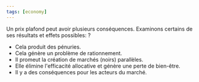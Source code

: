 ```yaml
---
tags: [economy] 
---
```


Un prix plafond peut avoir plusieurs conséquences. Examinons certains de ses résultats et effets possibles: 
?
- Cela produit des pénuries. 
- Cela génère un problème de rationnement. 
- Il promeut la création de marchés (noirs) parallèles. 
- Elle élimine l'efficacité allocative et génère une perte de bien-être. 
- Il y a des conséquences pour les acteurs du marché.
<!--SR:!2023-02-25,4,270-->